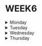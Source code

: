 # WEEK6

<details>
<summary>Monday</summary>
  
Intro:

We are starting a small community of users. For performance
reasons we have decided to store all users right in the code.
This way we can provide our developers with more
user-interaction opportunities. With user-related data, at least.
All the GDPR-related issues will be solved some other day.
This would be the base for our future experiments during
these exercises.

***Exercise:***

Given the data, define the interface "User" and use it accordingly.
  
```typescript
  export type User = unknown;

export const users: unknown[] = [
    {
        name: 'Max Mustermann',
        age: 25,
        occupation: 'Chimney sweep'
    },
    {
        name: 'Kate Müller',
        age: 23,
        occupation: 'Astronaut'
    }
];

export function logPerson(user: unknown) {
    console.log(` - ${user.name}, ${user.age}`);
}

console.log('Users:');
users.forEach(logPerson);
```

***Possible solution***

```typescript
export interface User {
    name: string;
    age: number;
    occupation: string;
};

export const users: User[] = [
    {
        name: 'Max Mustermann',
        age: 25,
        occupation: 'Chimney sweep'
    },
    {
        name: 'Kate Müller',
        age: 23,
        occupation: 'Astronaut'
    }
];

export function logPerson(user: User) {
    console.log(` - ${user.name}, ${user.age}`);
}

console.log('Users:');
users.forEach(logPerson);
```
  
**2. TypeScript Unions exercise**

Intro:

All 2 users liked the idea of the community. We should go
forward and introduce some order. We are in Germany after all.
Let's add a couple of admins.

Initially we only had users in the in-memory database. After
introducing Admins, we need to fix the types so that
everything works well together.

***Exercise:***

Type "Person" is missing, please define it and use
it in persons array and logPerson function in order to fix
all the TS errors.

```typescript
interface User {
    name: string;
    age: number;
    occupation: string;
}

interface Admin {
    name: string;
    age: number;
    role: string;
}

export type Person = unknown;

export const persons: User[] /* <- Person[] */ = [
    {
        name: 'Max Mustermann',
        age: 25,
        occupation: 'Chimney sweep'
    },
    {
        name: 'Jane Doe',
        age: 32,
        role: 'Administrator'
    },
    {
        name: 'Kate Müller',
        age: 23,
        occupation: 'Astronaut'
    },
    {
        name: 'Bruce Willis',
        age: 64,
        role: 'World saver'
    }
];

export function logPerson(user: User) {
    console.log(` - ${user.name}, ${user.age}`);
}

persons.forEach(logPerson);
```

***Possible solution***

```typescript
interface User {
    name: string;
    age: number;
    occupation: string;
}

interface Admin {
    name: string;
    age: number;
    role: string;
}

export type Person = User | Admin;

export const persons: Person[] = [
    {
        name: 'Max Mustermann',
        age: 25,
        occupation: 'Chimney sweep'
    },
    {
        name: 'Jane Doe',
        age: 32,
        role: 'Administrator'
    },
    {
        name: 'Kate Müller',
        age: 23,
        occupation: 'Astronaut'
    },
    {
        name: 'Bruce Willis',
        age: 64,
        role: 'World saver'
    }
];

export function logPerson(user: Person) {
    console.log(` - ${user.name}, ${user.age}`);
}

persons.forEach(logPerson);
```

</details>

<details>
  
<summary>Tuesday</summary>
  
**1. Square(n) Sum**

For example, for [1, 2, 2] it should return 9 because 1^2 + 2^2 + 2^2 = 9.

```typescript
export function squareSum(numbers: number[]): number {
    let x:number = numbers.reduce(
    (previousValue: number, currentValue: number) => previousValue + Math.pow(currentValue, 2),0
    );
    return x;
}
```
  
**2. A Wolf In Sheep's Clothing**
  
Wolves have been reintroduced to Great Britain. You are a sheep farmer, and are now plagued by wolves which pretend to be sheep. Fortunately, you are good at spotting them.

Warn the sheep in front of the wolf that it is about to be eaten. Remember that you are standing at the front of the queue which is at the end of the array:

| sheep | sheep | sheep | sheep | sheep | wolf | sheep | sheep |
|:-----:|:-----:|:-----:|:-----:|:-----:|:----:|:-----:|:-----:|    
|   7   |   6   |   5   |   4   |   3   |      |   2   |   1   |  
  
  
If the wolf is the closest animal to you, return "Pls go away and stop eating my sheep". Otherwise, return "Oi! Sheep number N! You are about to be eaten by a wolf!" where N is the sheep's position in the queue.
  
```typescript
export function warnTheSheep(queue: string[]): string {
  let wolf = queue.indexOf('wolf');
  
  if(wolf == queue.length -1) 
    return "Pls go away and stop eating my sheep";
  return `Oi! Sheep number ${Math.abs(
    wolf + 1 - queue.length
  )}! You are about to be eaten by a wolf!`
}
```
</details>

<details>

<summary>Wednesday</summary>
  
**1. A Rule Of Divisibility By 13**

Call thirt the function which processes this sequence of operations on an integer n (>=0). thirt will return the stationary number.

thirt(1234567) calculates 178, then 87, then 87 and returns 87.

thirt(321) calculates 48, 48 and returns 48

```typescript
const rem = [1, 10, 9, 12, 3, 4];

export function thirt(n: number): number {
  let reverse: string[] = n.toString().split('').reverse();
  let index = 0;
  let result = reverse.reduce((total: number, digit: string) => {
    if (index > 5) index = 0;
    return total + Number(digit) * rem[index++];
  }, 0);
  if (result === n) return result;
  return thirt(result);
}
``` 


**2. Playing With Digits**

Some numbers have funny properties. For example:

89 --> 8¹ + 9² = 89 * 1

695 --> 6² + 9³ + 5⁴= 1390 = 695 * 2

46288 --> 4³ + 6⁴+ 2⁵ + 8⁶ + 8⁷ = 2360688 = 46288 * 51

Given a positive integer n written as abcd... (a, b, c, d... being digits) and a positive integer p

we want to find a positive integer k, if it exists, such that the sum of the digits of n taken to the successive powers of p is equal to k * n.
In other words:

Is there an integer k such as : (a ^ p + b ^ (p+1) + c ^(p+2) + d ^ (p+3) + ...) = n * k

If it is the case we will return k, if not return -1.

```typescript
export class G964 {
  public static digPow = (n: number, p: number) => {
    const sum = n
      .toString()
      .split('')
      .map(Number)
      .reduce((prev: number, curr: number) => prev + Math.pow(curr, p++), 0);
    if (sum % n === 0) return sum / n;
    return -1;
  };
}
```
</details>

  
  
  
  
  
  
<details>
  
<summary>Thursday</summary>
  
**1. Tile exercise using** *Typescript*

In the board game Scrabble2, each tile contains a letter, which is used to spell words, and a score, which is used to determine the value of words.

1. Write a definition for a class named Tile that represents Scrabble tiles. The instance variables should be a string named letter and an number named value.
2. Write a constructor that takes parameters named letter and value and initializes the instance variables.
3. Write a method named printTile that prints the instance variables in a reader-friendly format (not the { ... } format way).
4. Don't worry you don't have to check if the letter is no more than one String length.
5. You can use this Main class to test your code.


```typescript
import Tile from './Tile';
export default class Main {
  start() {
    const A = new Tile('A', 10);
    A.printTile(); // Example of a reader-friendly format above
    /*
      ==================
        Letter: A
        Value: 10
      ==================
    */
    const W = new Tile('W', '50'); // This should show and error
  }
}
```
6. On your index.ts you can now use this to test your solution
  
```typescript
import Main from './Main';
const main = new Main();
main.start();
```

***Solution***

```typescript
export default class Tile{
    letter: string;
    value: number;

    constructor(letter: string, value:number){
        this.letter = letter;
        this.value = value;
    }


    printTile() {
        console.log(`
            ==========================  ========================= 
              Letter: ${this.letter}  ||  Value: ${this.value}   
            ==========================  =========================
        `)
}

}
```

**2. Time exercise using** *Typescript*


  
</details>
